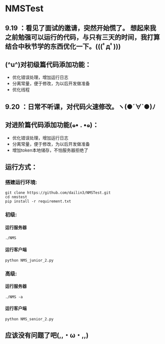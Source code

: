 # NMSTest

## 9.19 ：看见了面试的邀请，突然开始慌了。 想起来我之前勉强可以运行的代码，与只有三天的时间，我打算结合中秋节学的东西优化一下。(((ﾟдﾟ)))
## (^u^)对初级篇代码添加功能：
- 优化错误处理，增加运行日志
- 分离常量，便于修改，为以后开发做准备
- 优化线程
## 9.20 ：日常不听课，对代码火速修改。ヽ(●´∀`●)ﾉ
## 对进阶篇代码添加功能(๑• . •๑)：
- 优化错误处理，增加运行日志
- 分离常量，便于修改，为以后开发做准备
- 增加token本地储存，不怕服务器拒绝了

## 运行方式：
### 搭建运行环境:
```shell
git clone https://github.com/dailin3/NMSTest.git
cd nmstest
pip install -r requirement.txt
```
### 初级:
#### 运行服务器
```shell
./NMS
```
#### 运行客户端
```shell
python NMS_junior_2.py
```
### 高级:
#### 运行服务器
```shell
./NMS -a
```
#### 运行客户端
```shell
python NMS_senior_2.py
```
## 应该没有问题了吧(,,・ω・,,)
